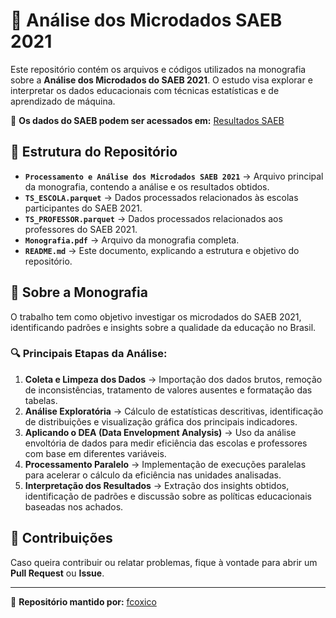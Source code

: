 # 📘 Análise dos Microdados SAEB 2021

Este repositório contém os arquivos e códigos utilizados na monografia sobre a **Análise dos Microdados do SAEB 2021**. O estudo visa explorar e interpretar os dados educacionais com técnicas estatísticas e de aprendizado de máquina.

🔗 **Os dados do SAEB podem ser acessados em:** [Resultados SAEB](https://www.gov.br/inep/pt-br/areas-de-atuacao/avaliacao-e-exames-educacionais/saeb/resultados)
## 📂 Estrutura do Repositório

- **`Processamento e Análise dos Microdados SAEB 2021`** → Arquivo principal da monografia, contendo a análise e os resultados obtidos.
- **`TS_ESCOLA.parquet`** → Dados processados relacionados às escolas participantes do SAEB 2021.
- **`TS_PROFESSOR.parquet`** → Dados processados relacionados aos professores do SAEB 2021.
- **`Monografia.pdf`** → Arquivo da monografia completa.
- **`README.md`** → Este documento, explicando a estrutura e objetivo do repositório.

## 🧐 Sobre a Monografia

O trabalho tem como objetivo investigar os microdados do SAEB 2021, identificando padrões e insights sobre a qualidade da educação no Brasil.

### 🔍 Principais Etapas da Análise:

1. **Coleta e Limpeza dos Dados** → Importação dos dados brutos, remoção de inconsistências, tratamento de valores ausentes e formatação das tabelas.
2. **Análise Exploratória** → Cálculo de estatísticas descritivas, identificação de distribuições e visualização gráfica dos principais indicadores.
3. **Aplicando o DEA (Data Envelopment Analysis)** → Uso da análise envoltória de dados para medir eficiência das escolas e professores com base em diferentes variáveis.
4. **Processamento Paralelo** → Implementação de execuções paralelas para acelerar o cálculo da eficiência nas unidades analisadas.
5. **Interpretação dos Resultados** → Extração dos insights obtidos, identificação de padrões e discussão sobre as políticas educacionais baseadas nos achados.

## 📌 Contribuições

Caso queira contribuir ou relatar problemas, fique à vontade para abrir um **Pull Request** ou **Issue**.

---

🔗 **Repositório mantido por:** [fcoxico](https://github.com/fcoxico)
